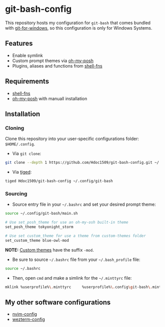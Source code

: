 # git-bash-config

This repository hosts my configuration for `git-bash` that comes bundled with [git-for-windows](https://gitforwindows.org/), so this configuration is only for Windows Systems.

## Features

- Enable symlink
- Custom prompt themes via [oh-my-posh](https://ohmyposh.dev/docs/themes)
- Plugins, aliases and functions from [shell-fns](https://github.com/Hdoc1509/shell-fns#installation#plugins)

## Requirements

- [shell-fns](https://github.com/Hdoc1509/shell-fns#installation)
- [oh-my-posh](https://ohmyposh.dev/docs/installation/windows#installation) with manuall installation

## Installation

### Cloning

Clone this repository into your user-specific configurations folder: `$HOME/.config`.

- Via `git clone`:

```sh
git clone --depth 1 https://github.com/Hdoc1509/git-bash-config.git ~/.config/git-bash
```

- Via [tiged](https://github.com/tiged/tiged#installation):

```sh
tiged Hdoc1509/git-bash-config ~/.config/git-bash
```

### Sourcing

- Source entry file in your `~/.bashrc` and set your desired prompt theme:

```sh
source ~/.config/git-bash/main.sh

# Use set_posh_theme for use an oh-my-osh built-in theme
set_posh_theme tokyonight_storm

# Use set custom_theme for use a theme from custom-themes folder
set_custom_theme blue-owl-mod
```

**NOTE:** [Custom themes](/custom-themes/) have the suffix `-mod`.

- Be sure to source `~/.bashrc` file from your `~/.bash_profile` file:

```sh
source ~/.bashrc
```

- Then, open `cmd` and make a simlink for the `~/.minttyrc` file:

```sh
mklink %userprofile%\.minttyrc     %userprofile%\.config\git-bash\.minttyrc
```

## My other software configurations

- [nvim-config](https://github.com/Hdoc1509/nvim-config)
- [wezterm-config](https://github.com/Hdoc1509/wezterm-config)
